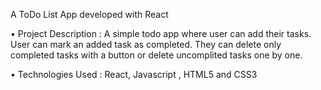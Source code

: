 A ToDo List App developed with React

• Project Description : A simple todo app where user can add their tasks. User can mark an added task as completed. They can delete only completed tasks with a button or delete uncomplited tasks one by one.

• Technologies Used : React, Javascript , HTML5 and CSS3